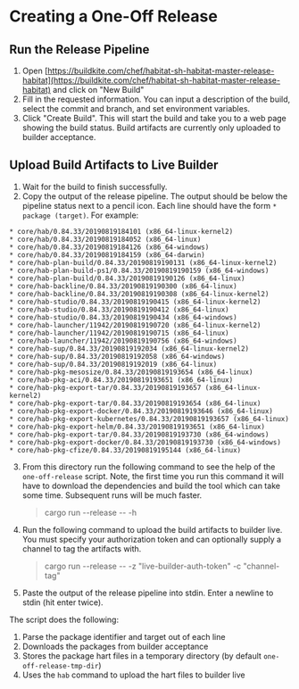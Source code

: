 # Creating a One-Off Release

## Run the Release Pipeline

1. Open [https://buildkite.com/chef/habitat-sh-habitat-master-release-habitat](https://buildkite.com/chef/habitat-sh-habitat-master-release-habitat) and click on "New Build"
2. Fill in the requested information. You can input a description of the build, select the commit and branch, and set environment variables.
3. Click "Create Build". This will start the build and take you to a web page showing the build status. Build artifacts are currently only uploaded to builder acceptance.

## Upload Build Artifacts to Live Builder

1. Wait for the build to finish successfully.
2. Copy the output of the release pipeline. The output should be below the pipeline status next to a pencil icon. Each line should have the form `* package (target)`. For example: 

``` text
* core/hab/0.84.33/20190819184101 (x86_64-linux-kernel2)
* core/hab/0.84.33/20190819184052 (x86_64-linux)
* core/hab/0.84.33/20190819184126 (x86_64-windows)
* core/hab/0.84.33/20190819184159 (x86_64-darwin)
* core/hab-plan-build/0.84.33/20190819190131 (x86_64-linux-kernel2)
* core/hab-plan-build-ps1/0.84.33/20190819190159 (x86_64-windows)
* core/hab-plan-build/0.84.33/20190819190126 (x86_64-linux)
* core/hab-backline/0.84.33/20190819190300 (x86_64-linux)
* core/hab-backline/0.84.33/20190819190308 (x86_64-linux-kernel2)
* core/hab-studio/0.84.33/20190819190415 (x86_64-linux-kernel2)
* core/hab-studio/0.84.33/20190819190412 (x86_64-linux)
* core/hab-studio/0.84.33/20190819190434 (x86_64-windows)
* core/hab-launcher/11942/20190819190720 (x86_64-linux-kernel2)
* core/hab-launcher/11942/20190819190715 (x86_64-linux)
* core/hab-launcher/11942/20190819190756 (x86_64-windows)
* core/hab-sup/0.84.33/20190819192034 (x86_64-linux-kernel2)
* core/hab-sup/0.84.33/20190819192058 (x86_64-windows)
* core/hab-sup/0.84.33/20190819192019 (x86_64-linux)
* core/hab-pkg-mesosize/0.84.33/20190819193654 (x86_64-linux)
* core/hab-pkg-aci/0.84.33/20190819193651 (x86_64-linux)
* core/hab-pkg-export-tar/0.84.33/20190819193657 (x86_64-linux-kernel2)
* core/hab-pkg-export-tar/0.84.33/20190819193654 (x86_64-linux)
* core/hab-pkg-export-docker/0.84.33/20190819193646 (x86_64-linux)
* core/hab-pkg-export-kubernetes/0.84.33/20190819193657 (x86_64-linux)
* core/hab-pkg-export-helm/0.84.33/20190819193651 (x86_64-linux)
* core/hab-pkg-export-tar/0.84.33/20190819193730 (x86_64-windows)
* core/hab-pkg-export-docker/0.84.33/20190819193730 (x86_64-windows)
* core/hab-pkg-cfize/0.84.33/20190819195144 (x86_64-linux)
```
3. From this directory run the following command to see the help of the `one-off-release` script. Note, the first time you run this command it will have to download the dependencies and build the tool which can take some time. Subsequent runs will be much faster.
    > cargo run --release -- -h
4. Run the following command to upload the build artifacts to builder live. You must specify your authorization token and can optionally supply a channel to tag the artifacts with.
    > cargo run --release -- -z "live-builder-auth-token" -c "channel-tag"
5. Paste the output of the release pipeline into stdin. Enter a newline to stdin (hit enter twice).

The script does the following:
1. Parse the package identifier and target out of each line
2. Downloads the packages from builder acceptance
3. Stores the package hart files in a temporary directory (by default `one-off-release-tmp-dir`)
4. Uses the `hab` command to upload the hart files to builder live